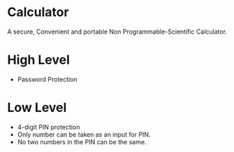﻿# Calculator

A secure, Convenient and portable Non Programmable-Scientific Calculator.   


# High Level

 - Password Protection

# Low Level

 - 4-digit PIN protection
 - Only number can be taken as an input for PIN.
 - No two numbers in the PIN can be the same. 


